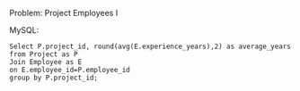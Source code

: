 Problem: Project Employees I

MySQL: 

```
Select P.project_id, round(avg(E.experience_years),2) as average_years from Project as P
Join Employee as E 
on E.employee_id=P.employee_id
group by P.project_id; 

```
